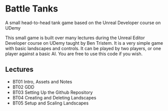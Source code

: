 # Battle Tanks
A small head-to-head tank game based on the Unreal Developer course on UDemy

This small game is built over many lectures during the Unreal Editor Developer course on UDemy taught by Ben Tristem.  It is a very simple game with basic landscapes and controls.  It can be played by two players, or one player against a basic AI.  You are free to use this code if you wish.

## Lectures
* BT01 Intro, Assets and Notes
* BT02 GDD
* BT03 Setting Up the Github Repository
* BT04 Creating and Deleting Landscapes
* BT05 Setup and Scaling Landscapes

